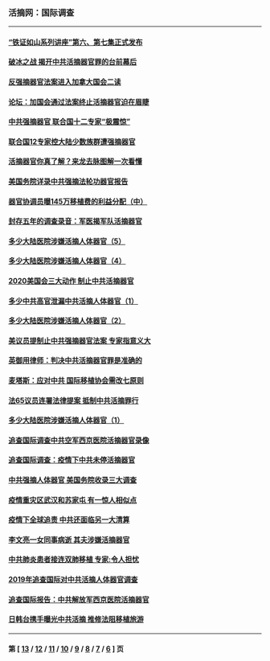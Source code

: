 ### 活摘网：国际调查
---
#### [“铁证如山系列讲座”第六、第七集正式发布](../../pages/nf5947/n13106287.md?09130430) 
#### [破冰之战 揭开中共活摘器官罪的台前幕后](../../pages/nf5947/n13082457.md?09130430) 
#### [反强摘器官法案进入加拿大国会二读](../../pages/nf5947/n13033450.md?09130430) 
#### [论坛：加国会通过法案终止活摘器官迫在眉睫](../../pages/nf5947/n13029839.md?09130430) 
#### [中共强摘器官 联合国十二专家“极震惊”](../../pages/nf5947/n13024313.md?09130430) 
#### [联合国12专家控大陆少数族群遭强摘器官](../../pages/nf5947/n13023877.md?09130430) 
#### [活摘器官你真了解？来龙去脉图解一次看懂](../../pages/nf5947/n13013820.md?09130430) 
#### [美国务院详录中共强摘法轮功器官报告](../../pages/nf5947/n12944519.md?09130430) 
#### [器官协调员曝145万移植费的利益分配（中）](../../pages/nf5947/n12894547.md?09130430) 
#### [封存五年的调查录音：军医揭军队活摘器官](../../pages/nf5947/n12798692.md?09130430) 
#### [多少大陆医院涉嫌活摘人体器官（5）](../../pages/nf5947/n12768383.md?09130430) 
#### [多少大陆医院涉嫌活摘人体器官（4）](../../pages/nf5947/n12664434.md?09130430) 
#### [2020美国会三大动作 制止中共活摘器官](../../pages/nf5947/n12682004.md?09130430) 
#### [多少中共高官泄漏中共活摘人体器官（1）](../../pages/nf5947/n12671234.md?09130430) 
#### [多少大陆医院涉嫌活摘人体器官（2）](../../pages/nf5947/n12655589.md?09130430) 
#### [美议员提制止中共强摘器官法案 专家指意义大](../../pages/nf5947/n12630561.md?09130430) 
#### [英御用律师：判决中共活摘器官罪是准确的](../../pages/nf5947/n12580740.md?09130430) 
#### [麦塔斯：应对中共 国际移植协会需改七原则](../../pages/nf5947/n12514711.md?09130430) 
#### [法65议员连署法律提案 抵制中共活摘罪行](../../pages/nf5947/n12437047.md?09130430) 
#### [多少大陆医院涉嫌活摘人体器官（1）](../../pages/nf5947/n12414284.md?09130430) 
#### [追查国际调查中共空军西京医院活摘器官录像](../../pages/nf5947/n12348837.md?09130430) 
#### [追查国际调查：疫情下中共未停活摘器官](../../pages/nf5947/n12273415.md?09130430) 
#### [中共强摘人体器官 美国务院收录三大调查](../../pages/nf5947/n12181488.md?09130430) 
#### [疫情重灾区武汉和苏家屯 有一惊人相似点](../../pages/nf5947/n12150824.md?09130430) 
#### [疫情下全球追责 中共还面临另一大清算](../../pages/nf5947/n12070397.md?09130430) 
#### [李文亮一女同事病逝 其夫涉嫌活摘器官](../../pages/nf5947/n11957882.md?09130430) 
#### [中共肺炎患者接连双肺移植 专家:令人担忧](../../pages/nf5947/n11945516.md?09130430) 
#### [2019年追查国际对中共活摘人体器官调查](../../pages/nf5947/n11917733.md?09130430) 
#### [追查国际报告：中共解放军西京医院活摘器官](../../pages/nf5947/n11838359.md?09130430) 
#### [日韩台携手曝光中共活摘 推修法阻移植旅游](../../pages/nf5947/n11712046.md?09130430) 

---
#### 第 [ [13](./13.md?09130430) / [12](./12.md?09130430) / [11](./11.md?09130430) / [10](./10.md?09130430) / [9](./9.md?09130430) / [8](./8.md?09130430) / [7](./7.md?09130430) / [6](./6.md?09130430) ] 页

